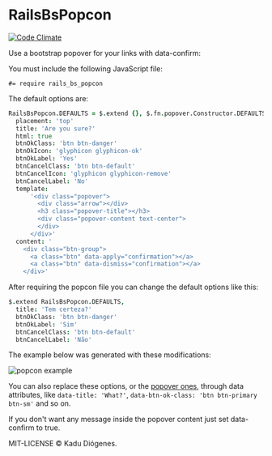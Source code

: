 # RailsBsPopcon
[![Code Climate](https://codeclimate.com/github/fnix/rails_bs_popcon/badges/gpa.svg)](https://codeclimate.com/github/fnix/rails_bs_popcon)

Use a bootstrap popover for your links with data-confirm:

You must include the following JavaScript file:

`#= require rails_bs_popcon`

The default options are:

```coffeescript
RailsBsPopcon.DEFAULTS = $.extend {}, $.fn.popover.Constructor.DEFAULTS,
  placement: 'top'
  title: 'Are you sure?'
  html: true
  btnOkClass: 'btn btn-danger'
  btnOkIcon: 'glyphicon glyphicon-ok'
  btnOkLabel: 'Yes'
  btnCancelClass: 'btn btn-default'
  btnCancelIcon: 'glyphicon glyphicon-remove'
  btnCancelLabel: 'No'
  template:
      '<div class="popover">
        <div class="arrow"></div>
        <h3 class="popover-title"></h3>
        <div class="popover-content text-center">
        </div>
      </div>'
  content: '
    <div class="btn-group">
      <a class="btn" data-apply="confirmation"></a>
      <a class="btn" data-dismiss="confirmation"></a>
    </div>'
```

After requiring the popcon file you can change the default options like this:

```coffeescript
$.extend RailsBsPopcon.DEFAULTS,
  title: 'Tem certeza?'
  btnOkClass: 'btn btn-danger'
  btnOkLabel: 'Sim'
  btnCancelClass: 'btn btn-default'
  btnCancelLabel: 'Não'
```

The example below was generated with these modifications:



![popcon example](https://user-images.githubusercontent.com/943369/35099987-3de51bea-fc41-11e7-8890-657c01d60f1f.png "RailsBsPopcon example.")

You can also replace these options, or the [popover ones](http://getbootstrap.com/javascript/#popovers-options), through data
attributes, like `data-title: 'What?'`, `data-btn-ok-class: 'btn btn-primary btn-sm'` and so on.

If you don't want any message inside the popover content just set data-confirm to true.

MIT-LICENSE &copy; Kadu Diógenes.
